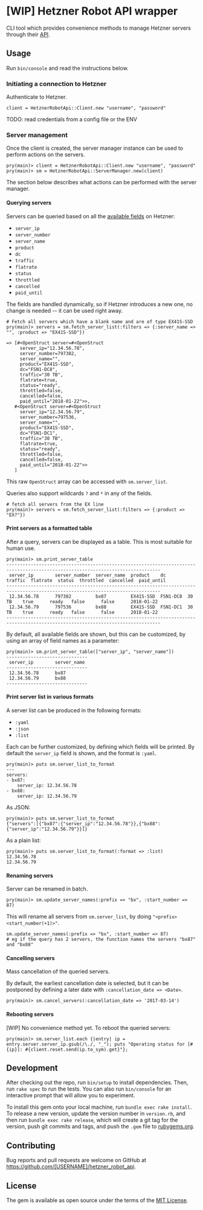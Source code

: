 # [WIP] Hetzner Robot API wrapper

CLI tool which provides convenience methods to manage Hetzner servers through
their [API](https://robot.your-server.de/doc/webservice/en.html).

## Usage

Run `bin/console` and read the instructions below.


### Initiating a connection to Hetzner

Authenticate to Hetzner.

```
client = HetznerRobotApi::Client.new "username", "password"
```

TODO: read credentials from a config file or the ENV


### Server management

Once the client is created, the server manager instance can be used to perform
actions on the servers.

```
pry(main)> client = HetznerRobotApi::Client.new "username", "password"
pry(main)> sm = HetznerRobotApi::ServerManager.new(client)
```

The section below describes what actions can be performed with the server
manager.

#### Querying servers

Servers can be queried based on all the [available
fields](https://robot.your-server.de/doc/webservice/en.html#server) on Hetzner:
- `server_ip`
- `server_number`
- `server_name`
- `product`
- `dc`
- `traffic`
- `flatrate`
- `status`
- `throttled`
- `cancelled`
- `paid_until`

The fields are handled dynamically, so if Hetzner introduces a new
one, no change is needed -- it can be used right away.

```
# Fetch all servers which have a blank name and are of type EX41S-SSD
pry(main)> servers = sm.fetch_server_list(:filters => {:server_name => "", :product => "EX41S-SSD"})

=> [#<OpenStruct server=#<OpenStruct
     server_ip="12.34.56.78",
     server_number=797382,
     server_name="",
     product="EX41S-SSD",
     dc="FSN1-DC8",
     traffic="30 TB",
     flatrate=true,
     status="ready",
     throttled=false,
     cancelled=false,
     paid_until="2018-01-22">>,
   #<OpenStruct server=#<OpenStruct
     server_ip="12.34.56.79",
     server_number=797536,
     server_name="",
     product="EX41S-SSD",
     dc="FSN1-DC1",
     traffic="30 TB",
     flatrate=true,
     status="ready",
     throttled=false,
     cancelled=false,
     paid_until="2018-01-22">>
   ]
```

This raw `OpenStruct` array can be accessed with `sm.server_list`.

Queries also support wildcards `?` and `*` in any of the fields.

```
# fetch all servers from the EX line
pry(main)> servers = sm.fetch_server_list(:filters => {:product => "EX?"})
```


#### Print servers as a formatted table

After a query, servers can be displayed as a table. This is most suitable for
human use.


```
pry(main)> sm.print_server_table
-------------------------------------------------------------------------------------------------------------------------------
 server_ip        server_number  server_name  product    dc        traffic  flatrate  status  throttled  cancelled  paid_until
-------------------------------------------------------------------------------------------------------------------------------
 12.34.56.78      797382         bx87         EX41S-SSD  FSN1-DC8  30 TB    true      ready   false      false      2018-01-22
 12.34.56.79      797536         bx88         EX41S-SSD  FSN1-DC1  30 TB    true      ready   false      false      2018-01-22
-------------------------------------------------------------------------------------------------------------------------------
```

By default, all available fields are shown, but this can be customized, by
using an array of field names as a parameter:

```
pry(main)> sm.print_server_table(["server_ip", "server_name"])
------------------------------
 server_ip        server_name
------------------------------
 12.34.56.78      bx87
 12.34.56.79      bx88
------------------------------
```

#### Print server list in various formats

A server list can be produced in the following formats:
- `:yaml`
- `:json`
- `:list`

Each can be further customized, by defining which fields will be printed.
By default the `server_ip` field is shown, and the format is `:yaml`.

```
pry(main)> puts sm.server_list_to_format
---
servers:
- bx87:
    server_ip: 12.34.56.78
- bx88:
    server_ip: 12.34.56.79
```


As JSON:

```
pry(main)> puts sm.server_list_to_format
{"servers":[{"bx87":{"server_ip":"12.34.56.78"}},{"bx88":{"server_ip":"12.34.56.79"}}]}
```


As a plain list:

```
pry(main)> puts sm.server_list_to_format(:format => :list)
12.34.56.78
12.34.56.79
```


#### Renaming servers

Server can be renamed in batch.

```
pry(main)> sm.update_server_names(:prefix => "bx", :start_number => 87)
```

This will rename all servers from `sm.server_list`, by doing `"<prefix><start_number(+1)>"`.

```
sm.update_server_names(:prefix => "bx", :start_number => 87)
# eg if the query has 2 servers, the function names the servers "bx87" and "bx88"
```

#### Cancelling servers

Mass cancellation of the queried servers.

By default, the earliest cancellation date is selected, but it can be postponed by defining a later date with `:cancellation_date => <Date>`.

```
pry(main)> sm.cancel_servers(:cancellation_date => '2017-03-14')
```

#### Rebooting servers

[WIP] No convenience method yet. To reboot the queried servers:
```
pry(main)> sm.server_list.each {|entry| ip = entry.server.server_ip.gsub(/\./, "_"); puts "Operating status for [#{ip}]: #{client.reset.send(ip.to_sym).get}"};
```

## Development

After checking out the repo, run `bin/setup` to install dependencies. Then, run `rake spec` to run the tests. You can also run `bin/console` for an interactive prompt that will allow you to experiment.

To install this gem onto your local machine, run `bundle exec rake install`. To release a new version, update the version number in `version.rb`, and then run `bundle exec rake release`, which will create a git tag for the version, push git commits and tags, and push the `.gem` file to [rubygems.org](https://rubygems.org).

## Contributing

Bug reports and pull requests are welcome on GitHub at https://github.com/[USERNAME]/hetzner_robot_api.


## License

The gem is available as open source under the terms of the [MIT License](http://opensource.org/licenses/MIT).

